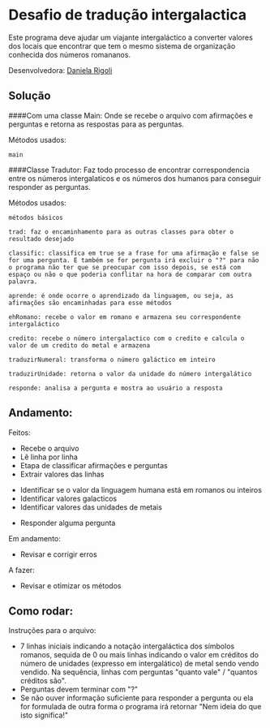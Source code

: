 # Desafio de tradução intergalactica
Este programa deve ajudar um viajante intergaláctico a converter valores dos locais que encontrar que tem o mesmo sistema de organização conhecida dos números romananos.

Desenvolvedora: [Daniela Rigoli](https://www.linkedin.com/in/daniela-rigoli-304b9b190/)

## Solução
####Com uma classe Main:
Onde se recebe o arquivo com afirmações e perguntas e retorna as respostas para as perguntas.

Métodos usados:

	main

####Classe Tradutor:
Faz todo processo de encontrar correspondencia entre os números intergalaticos e os números dos humanos para conseguir responder as perguntas.

Métodos usados:

	métodos básicos

	trad: faz o encaminhamento para as outras classes para obter o resultado desejado

	classific: classifica em true se a frase for uma afirmação e false se for uma pergunta. E também se for pergunta irá excluir o "?" para não o programa não ter que se preocupar com isso depois, se está com espaço ou não o que poderia conflitar na hora de comparar com outra palavra.

	aprende: é onde ocorre o aprendizado da linguagem, ou seja, as afirmações são encaminhadas para esse métodos

	ehRomano: recebe o valor em romano e armazena seu correspondente intergaláctico

	credito: recebe o número intergalactico com o credito e calcula o valor de um credito do metal e armazena

	traduzirNumeral: transforma o número galáctico em inteiro

	traduzirUnidade: retorna o valor da unidade do número intergalático

	responde: analisa a pergunta e mostra ao usuário a resposta

## Andamento:
Feitos:
* Recebe o arquivo
* Lê linha por linha
* Etapa de classificar afirmações e perguntas
* Extrair valores das linhas
 - Identificar se o valor da linguagem humana está em romanos ou inteiros
 - Identificar valores galacticos
 - Identificar valores das unidades de metais
* Responder alguma pergunta

Em andamento:
* Revisar e corrigir erros

A fazer:
* Revisar e otimizar os métodos

## Como rodar:
Instruções para o arquivo:
- 7 linhas iniciais indicando a notação intergaláctica dos símbolos romanos, sequida de 0 ou mais linhas indicando o valor em créditos do número de unidades (expresso em intergalático) de metal sendo vendo vendido. Na sequência, linhas com perguntas "quanto vale" / "quantos créditos são".
- Perguntas devem terminar com "?"
- Se não ouver informação suficiente para responder a pergunta ou ela for formulada de outra forma o programa irá retornar "Nem ideia do que isto significa!"


